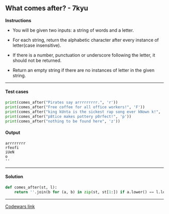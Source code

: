 ## What comes after? - 7kyu

**Instructions**

- You will be given two inputs: a string of words and a letter.

- For each string, return the alphabetic character after every instance of letter(case insensitive).

- If there is a number, punctuation or underscore following the letter, it should not be returned.

- Return an empty string if there are no instances of letter in the given string.

---

#### Test cases

```python
print(comes_after("Pirates say arrrrrrrrr.", 'r'))
print(comes_after("Free coffee for all office workers!", 'F'))
print(comes_after("king kUnta is the sickest rap song ever kNown k!", 'k'))
print(comes_after("p8tice makes pottery p0rfect!", 'p'))
print(comes_after("nothing to be found here", 'z'))
```

#### Output

```
arrrrrrrr
rfeofi
iUeN
o
''
```

---

#### Solution

```python
def comes_after(st, l):
    return ''.join(b for (a, b) in zip(st, st[1:]) if a.lower() == l.lower() and b.isalpha())
```

---

[Codewars link](https://www.codewars.com/kata/590f5b4a7bbb3e246000007d)
